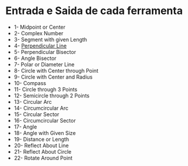 # Entrada e Saida de cada ferramenta
* 1-  Midpoint or Center
* 2-  Complex Number
* 3-  Segment with given Length
* 4-  [Perpendicular Line](https://wiki.geogebra.org/en/Perpendicular_Line_Tool)
* 5-  Perpendicular Bisector
* 6-  Angle Bisector
* 7-  Polar or Diameter Line
* 8-  Circle with Center through Point
* 9- Circle with Center and Radius
* 10- Compass
* 11- Circle through 3 Points
* 12- Semicircle through 2 Points
* 13- Circular Arc
* 14- Circumcircular Arc
* 15- Circular Sector
* 16- Circumcircular Sector
* 17- Angle
* 18- Angle with Given Size
* 19- Distance or Length
* 20- Reflect About Line
* 21- Reflect About Circle
* 22- Rotate Around Point
